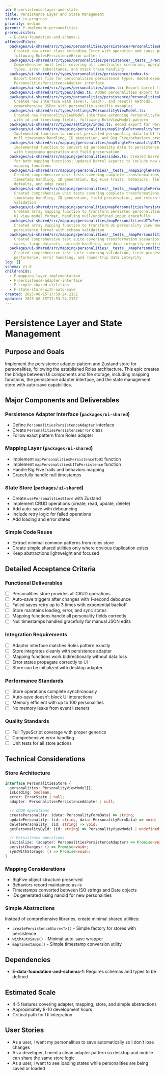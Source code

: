 ```yaml
---
id: E-persistence-layer-and-state
title: Persistence Layer and State Management
status: in-progress
priority: medium
parent: P-implement-personalities
prerequisites:
  - E-data-foundation-and-schema-1
affectedFiles:
  packages/ui-shared/src/types/personalities/persistence/PersonalitiesPersistenceError.ts:
    Created new error class extending Error with operation and cause properties,
    following RolesPersistenceError pattern
  packages/ui-shared/src/types/personalities/persistence/__tests__/PersonalitiesPersistenceError.test.ts:
    Comprehensive unit tests covering all constructor scenarios, operation
    types, error inheritance, and stack trace handling
  packages/ui-shared/src/types/personalities/persistence/index.ts:
    Export barrel file for personalities persistence types; Added export for
    PersonalitiesPersistenceAdapter interface
  packages/ui-shared/src/types/personalities/index.ts: Export barrel file for personalities types
  packages/ui-shared/src/types/index.ts: Added personalities export to main types barrel file
  packages/ui-shared/src/types/personalities/persistence/PersonalitiesPersistenceAdapter.ts:
    Created new interface with save(), load(), and reset() methods,
    comprehensive JSDoc with personality-specific examples
  packages/ui-shared/src/types/settings/PersonalityViewModel.ts:
    Created new PersonalityViewModel interface extending PersonalityFormData
    with id and timestamp fields, following RoleViewModel pattern
  packages/ui-shared/src/types/settings/index.ts: Added export for PersonalityViewModel type
  packages/ui-shared/src/mapping/personalities/mapSinglePersonalityPersistenceToUI.ts:
    Implemented function to convert persisted personality data to UI format with
    null timestamp handling, ID generation, and Big Five/behaviors preservation
  packages/ui-shared/src/mapping/personalities/mapSinglePersonalityUIToPersistence.ts:
    Implemented function to convert UI personality data to persistence format
    with timestamp generation and field preservation
  packages/ui-shared/src/mapping/personalities/index.ts: Created barrel exports
    for both mapping functions; Updated barrel exports to include new array
    mapping functions
  packages/ui-shared/src/mapping/personalities/__tests__/mapSinglePersonalityPersistenceToUI.test.ts:
    Created comprehensive unit tests covering complete transformations,
    timestamp handling, ID generation, Big Five traits, behaviors, field
    defaults, and edge cases
  packages/ui-shared/src/mapping/personalities/__tests__/mapSinglePersonalityUIToPersistence.test.ts:
    Created comprehensive unit tests covering complete transformations,
    timestamp handling, ID generation, field preservation, and return type
    validation
  packages/ui-shared/src/mapping/personalities/mapPersonalitiesPersistenceToUI.ts:
    Created array mapping function to transform persisted personalities data to
    UI view model format, handling null/undefined input gracefully
  packages/ui-shared/src/mapping/personalities/mapPersonalitiesUIToPersistence.ts:
    Created array mapping function to transform UI personality view models to
    persistence format with schema validation
  packages/ui-shared/src/mapping/personalities/__tests__/mapPersonalitiesPersistenceToUI.test.ts:
    Created comprehensive test suite covering transformation scenarios, edge
    cases, large datasets, unicode handling, and data integrity verification
  packages/ui-shared/src/mapping/personalities/__tests__/mapPersonalitiesUIToPersistence.test.ts:
    Created comprehensive test suite covering validation, field processing,
    performance, error handling, and round-trip data integrity
log: []
schema: v1.0
childrenIds:
  - F-mapping-layer-implementation
  - F-persistence-adapter-interface
  - F-simple-shared-utilities
  - F-state-store-with-auto-save
created: 2025-08-15T17:59:24.215Z
updated: 2025-08-15T17:59:24.215Z
---
```


# Persistence Layer and State Management

## Purpose and Goals

Implement the persistence adapter pattern and Zustand store for personalities, following the established Roles architecture. This epic creates the bridge between UI components and file storage, including mapping functions, the persistence adapter interface, and the state management store with auto-save capabilities.

## Major Components and Deliverables

### Persistence Adapter Interface (`packages/ui-shared`)

- Define `PersonalitiesPersistenceAdapter` interface
- Create `PersonalitiesPersistenceError` class
- Follow exact pattern from Roles adapter

### Mapping Layer (`packages/ui-shared`)

- Implement `mapPersonalitiesPersistenceToUI` function
- Implement `mapPersonalitiesUIToPersistence` function
- Handle Big Five traits and behaviors mapping
- Gracefully handle null timestamps

### State Store (`packages/ui-shared`)

- Create `usePersonalitiesStore` with Zustand
- Implement CRUD operations (create, read, update, delete)
- Add auto-save with debouncing
- Include retry logic for failed operations
- Add loading and error states

### Simple Code Reuse

- Extract minimal common patterns from roles store
- Create simple shared utilities only where obvious duplication exists
- Keep abstractions lightweight and focused

## Detailed Acceptance Criteria

### Functional Deliverables

- [ ] Personalities store provides all CRUD operations
- [ ] Auto-save triggers after changes with 1-second debounce
- [ ] Failed saves retry up to 3 times with exponential backoff
- [ ] Store maintains loading, error, and sync states
- [ ] Mapping functions handle all personality fields correctly
- [ ] Null timestamps handled gracefully for manual JSON edits

### Integration Requirements

- [ ] Adapter interface matches Roles pattern exactly
- [ ] Store integrates cleanly with persistence adapter
- [ ] Mapping functions work bidirectionally without data loss
- [ ] Error states propagate correctly to UI
- [ ] Store can be initialized with desktop adapter

### Performance Standards

- [ ] Store operations complete synchronously
- [ ] Auto-save doesn't block UI interactions
- [ ] Memory efficient with up to 100 personalities
- [ ] No memory leaks from event listeners

### Quality Standards

- [ ] Full TypeScript coverage with proper generics
- [ ] Comprehensive error handling
- [ ] Unit tests for all store actions

## Technical Considerations

### Store Architecture

```typescript
interface PersonalitiesStore {
  personalities: PersonalityViewModel[];
  isLoading: boolean;
  error: ErrorState | null;
  adapter: PersonalitiesPersistenceAdapter | null;

  // CRUD operations
  createPersonality: (data: PersonalityFormData) => string;
  updatePersonality: (id: string, data: PersonalityFormData) => void;
  deletePersonality: (id: string) => void;
  getPersonalityById: (id: string) => PersonalityViewModel | undefined;

  // Persistence operations
  initialize: (adapter: PersonalitiesPersistenceAdapter) => Promise<void>;
  persistChanges: () => Promise<void>;
  syncWithStorage: () => Promise<void>;
}
```

### Mapping Considerations

- BigFive object structure preserved
- Behaviors record maintained as-is
- Timestamps converted between ISO strings and Date objects
- IDs generated using nanoid for new personalities

### Simple Abstractions

Instead of comprehensive libraries, create minimal shared utilities:

- `createPersistenceStore<T>()` - Simple factory for stores with persistence
- `withAutoSave()` - Minimal auto-save wrapper
- `mapTimestamps()` - Simple timestamp conversion utility

## Dependencies

- **E-data-foundation-and-schema-1**: Requires schemas and types to be defined

## Estimated Scale

- 4-5 features covering adapter, mapping, store, and simple abstractions
- Approximately 8-10 development hours
- Critical path for UI integration

## User Stories

- As a user, I want my personalities to save automatically so I don't lose changes
- As a developer, I need a clean adapter pattern so desktop and mobile can share the same store logic
- As a user, I want to see loading states while personalities are being saved or loaded
